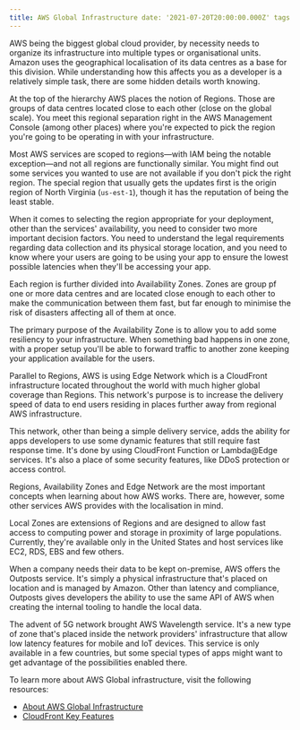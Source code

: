 ```yaml
---
title: AWS Global Infrastructure date: '2021-07-20T20:00:00.000Z' tags: [aws, cloud]
---
```


AWS being the biggest global cloud provider, by necessity needs to organize its infrastructure into multiple types or
organisational units. Amazon uses the geographical localisation of its data centres as a base for this division. While
understanding how this affects you as a developer is a relatively simple task, there are some hidden details worth
knowing.

At the top of the hierarchy AWS places the notion of Regions. Those are groups of data centres located close to each
other (close on the global scale). You meet this regional separation right in the AWS Management Console (among other
places) where you're expected to pick the region you're going to be operating in with your infrastructure.

Most AWS services are scoped to regions—with IAM being the notable exception—and not all regions are functionally
similar. You might find out some services you wanted to use are not available if you don't pick the right region. The
special region that usually gets the updates first is the origin region of North Virginia (`us-est-1`), though it has
the reputation of being the least stable.

When it comes to selecting the region appropriate for your deployment, other than the services' availability, you need
to consider two more important decision factors. You need to understand the legal requirements regarding data collection
and its physical storage location, and you need to know where your users are going to be using your app to ensure the
lowest possible latencies when they'll be accessing your app.

Each region is further divided into Availability Zones. Zones are group pf one or more data centres and are located
close enough to each other to make the communication between them fast, but far enough to minimise the risk of disasters
affecting all of them at once.

The primary purpose of the Availability Zone is to allow you to add some resiliency to your infrastructure. When
something bad happens in one zone, with a proper setup you'll be able to forward traffic to another zone keeping your
application available for the users.

Parallel to Regions, AWS is using Edge Network which is a CloudFront infrastructure located throughout the world with
much higher global coverage than Regions. This network's purpose is to increase the delivery speed of data to end users
residing in places further away from regional AWS infrastructure.

This network, other than being a simple delivery service, adds the ability for apps developers to use some dynamic
features that still require fast response time. It's done by using CloudFront Function or Lambda@Edge services. It's
also a place of some security features, like DDoS protection or access control.

Regions, Availability Zones and Edge Network are the most important concepts when learning about how AWS works. There
are, however, some other services AWS provides with the localisation in mind.

Local Zones are extensions of Regions and are designed to allow fast access to computing power and storage in proximity
of large populations. Currently, they're available only in the United States and host services like EC2, RDS, EBS and
few others.

When a company needs their data to be kept on-premise, AWS offers the Outposts service. It's simply a physical
infrastructure that's placed on location and is managed by Amazon. Other than latency and compliance, Outposts gives
developers the ability to use the same API of AWS when creating the internal tooling to handle the local data.

The advent of 5G network brought AWS Wavelength service. It's a new type of zone that's placed inside the network
providers' infrastructure that allow low latency features for mobile and IoT devices. This service is only available in
a few countries, but some special types of apps might want to get advantage of the possibilities enabled there.

To learn more about AWS Global infrastructure, visit the following resources:

- [About AWS Global Infrastructure](https://aws.amazon.com/about-aws/global-infrastructure/)
- [CloudFront Key Features](https://aws.amazon.com/cloudfront/features/)

